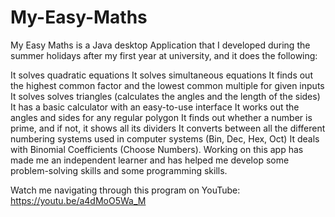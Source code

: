 # My-Easy-Maths

My Easy Maths is a Java desktop Application that I developed during the summer holidays after my first year at university, and it does the following:

It solves quadratic equations
It solves simultaneous equations
It finds out the highest common factor and the lowest common multiple for given inputs
It solves solves triangles (calculates the angles and the length of the sides)
It has a basic calculator with an easy-to-use interface
It works out the angles and sides for any regular polygon
It finds out whether a number is prime, and if not, it shows all its dividers
It converts between all the different numbering systems used in computer systems (Bin, Dec, Hex, Oct)
It deals with Binomial Coefficients (Choose Numbers).
Working on this app has made me an independent learner and has helped me develop some problem-solving skills and some programming skills.

Watch me navigating through this program on YouTube:
https://youtu.be/a4dMoO5Wa_M
